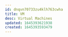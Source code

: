 ```yaml
---
id: dnqvn70733zu4klh763cwha
title: VM
desc: Virtual Machines
updated: 1645393621938
created: 1645393593479
---
```



